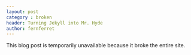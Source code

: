 ```yaml
---
layout: post
category : broken
header: Turning Jekyll into Mr. Hyde
author: fernferret
---
```


This blog post is temporarily unavailable because it broke the entire site.
